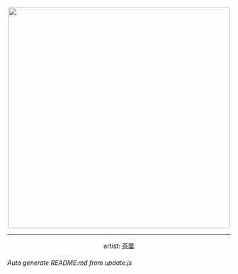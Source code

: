 
<p align="center">
  <img width="500" src="https://nekos.best/api/v2/neko/0730.png">
  <hr/>
  <center>
    artist: <a href="https://www.pixiv.net/en/artworks/97001206">茶葉</a>
  </center>
</p>


###### Auto generate README.md from update.js

